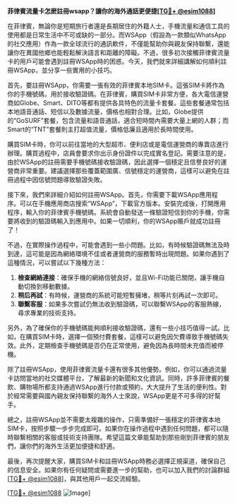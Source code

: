**菲律賓流量卡怎麽註冊wsapp？讓你的海外通話更便捷[[TG💪+ @esim1088](https://t.me/s/esim1088)]**

在菲律賓，無論你是短期旅行者還是長期居住的外籍人士，手機流量和通信工具的使用都是日常生活中不可或缺的一部分。而WSApp（假設為一款類似WhatsApp的社交應用）作為一款全球流行的通訊軟件，不僅能幫助你與親友保持聯繫，還能讓你在異國他鄉也能輕鬆解決語言和距離的障礙。不過，很多初次接觸菲律賓流量卡的用戶可能會遇到註冊WSApp時的困惑。今天，我們就來詳細講解如何順利註冊WSApp，並分享一些實用的小技巧。

首先，要註冊WSApp，你需要一張有效的菲律賓本地SIM卡。這張SIM卡將作為你的手機號碼，用於接收驗證碼。在菲律賓，購買SIM卡非常方便，各大電信運營商如Globe、Smart、DITO等都有提供各具特色的流量卡套餐。這些套餐通常包括本地語音通話、短信以及數據流量，價格也相對合理。比如，Globe提供的“GoSURF”套餐，包含流量和語音通話，適合短時間內需要大量上網的人群；而Smart的“TNT”套餐則主打超值流量，價格低廉且適用於長時間使用。

購買SIM卡時，你可以前往當地的大型超市、便利店或是電信運營商的專賣店進行辦理。購買過程中，店員會要求你出示身份證件以完成實名登記。需要注意的是，由於WSApp的註冊需要手機號碼接收驗證碼，因此選擇一個穩定且信譽良好的運營商非常重要。建議選擇那些覆蓋範圍廣、信號穩定的運營商，這樣可以避免在註冊過程中因信號問題導致驗證失敗。

接下來，我們來詳細介紹如何註冊WSApp。首先，你需要下載WSApp應用程序。可以在手機應用商店搜索“WSApp”，下載官方版本。安裝完成後，打開應用程序，輸入你的菲律賓手機號碼。系統會自動發送一條驗證短信到你的手機，你需要將收到的驗證碼輸入到應用中。如果一切順利，你的WSApp賬戶就成功註冊了！

不過，在實際操作過程中，可能會遇到一些小問題。比如，有時候驗證碼無法及時到達，這可能是因為網絡環境不佳或者運營商的服務暫時出現問題。如果你遇到了這種情況，可以嘗試以下幾種方法：

1. **檢查網絡連接**：確保手機的網絡信號良好，並且Wi-Fi功能已關閉，讓手機自動切換到移動數據。
2. **稍后再試**：有時候，運營商的系統可能短暫擁堵，稍等片刻再試一次即可。
3. **聯繫客服**：如果多次嘗試仍無法收到驗證碼，可以聯繫WSApp的客服熱線，尋求專業的技術支持。

另外，為了確保你的手機號碼能夠順利接收驗證碼，還有一些小技巧值得一試。比如，在購買SIM卡時，選擇一個預付費套餐，這樣可以避免因欠費導致手機號碼失效。此外，定期檢查手機號碼是否仍在正常使用，避免因為長時間未充值而被停機。

除了註冊WSApp，使用菲律賓流量卡還有很多其他優勢。例如，你可以通過流量卡訪問當地的社交媒體平台，了解最新的新聞和文化資訊。同時，許多菲律賓的餐飲、購物場所都支持通過WSApp進行付款或預約，大大提升了生活的便利性。對於經常需要與國內親友保持聯繫的海外人士來說，WSApp更是不可多得的好幫手。

總之，註冊WSApp並不需要太複雜的操作，只需準備好一張穩定的菲律賓本地SIM卡，按照步驟一步步完成即可。如果你在操作過程中遇到任何問題，都可以隨時聯繫相關的客服或技術支持團隊。希望這篇文章能幫助到那些剛到菲律賓的朋友們，讓你們的海外生活更加便捷和舒適。

最後，再次提醒大家，購買SIM卡和註冊WSApp時務必選擇正規渠道，確保自己的信息安全。如果你有任何疑問或需要進一步的幫助，也可以加入我們的討論群組[[TG💪+ @esim1088](https://t.me/s/esim1088)]，與其他用戶一起交流經驗。

[[TG💪+ @esim1088](https://t.me/s/esim1088) ![Image](https://i.postimg.cc/4NQfJmqS/Snipaste-2025-05-13-00-14-12.png)]